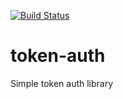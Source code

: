 [![Build Status](https://api.travis-ci.org/lewisshaw/token-auth.svg?branch=master)](https://travis-ci.org/github/lewisshaw/token-auth)
# token-auth
Simple token auth library
